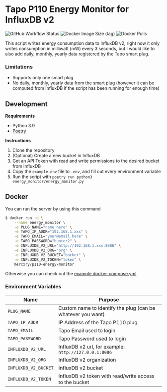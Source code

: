 # Tapo P110 Energy Monitor for InfluxDB v2
![GitHub Workflow Status](https://img.shields.io/github/workflow/status/mercxry/p110-energy-monitor/ci)
![Docker Image Size (tag)](https://img.shields.io/docker/image-size/mercxry/p110-energy-monitor/latest)
![Docker Pulls](https://img.shields.io/docker/pulls/mercxry/p110-energy-monitor)

This script writes energy consumption data to InfluxDB v2, right now it only writes consumption in milliwatt (mW) every 3 seconds, but I would like to also add daily, monthly, yearly data registered by the Tapo smart plug.

### Limitations

- Supports only one smart plug
- No daily, monthly, yearly data from the smart plug (however it can be computed from InfluxDB if the script has been running for enough time)

## Development

**Requirements**
- Python 3.9
- [Poetry](https://python-poetry.org/)

**Instructions**
1. Clone the repository
2. (Optional) Create a new bucket in InfluxDB
3. Get an API Token with read and write permissions to the desired bucket from InfluxDB
4. Copy the `example.env` file to `.env`, and fill out every environment variable
5. Run the script with `poetry run python3 energy_monitor/energy_monitor.py`

## Docker

You can run the server by using this command

```sh
$ docker run -d \
    --name energy_monitor \
    -e PLUG_NAME="name_here" \
    -e TAPO_IP_ADDR="192.168.1.xxx" \
    -e TAPO_EMAIL="your@email.here" \
    -e TAPO_PASSWORD="hunter2" \
    -e INFLUXDB_V2_URL="http://192.168.1.xxx:8086" \
    -e INFLUXDB_V2_ORG="org" \
    -e INFLUXDB_V2_BUCKET="bucket" \
    -e INFLUXDB_V2_TOKEN="token" \
    mercxry/p110-energy-monitor
```

Otherwise you can check out the [example docker-compose.yml](https://github.com/mercxry/p110-energy-monitor/blob/main/docker-compose.yml) 

### Environment Variables
| Name | Purpose |
|------|---------|
| `PLUG_NAME` | Custom name to identify the plug (can be whatever you want) |
| `TAPO_IP_ADDR` | IP Address of the Tapo P110 plug |
| `TAPO_EMAIL` | Tapo Email used to login |
| `TAPO_PASSWORD` | Tapo Password used to login |
| `INFLUXDB_V2_URL` | InfluxDB v2 url, for example: `http://127.0.0.1:8086` |
| `INFLUXDB_V2_ORG` | InfluxDB v2 organization |
| `INFLUXDB_V2_BUCKET` | InfluxDB v2 bucket |
| `INFLUXDB_V2_TOKEN` | InfluxDB v2 token with read/write access to the bucket |
